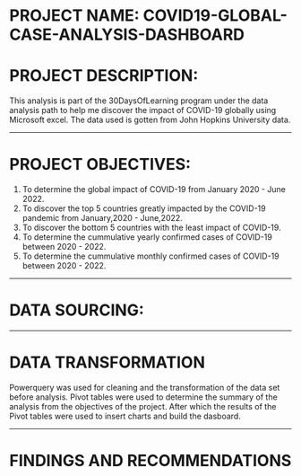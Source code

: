 # PROJECT NAME: COVID19-GLOBAL-CASE-ANALYSIS-DASHBOARD
# PROJECT DESCRIPTION:
This analysis is part of the 30DaysOfLearning program under the data analysis path to help me discover the impact of COVID-19 globally using Microsoft excel. The data used is gotten from John Hopkins University data.

----
# PROJECT OBJECTIVES:
1. To determine the global impact of COVID-19 from January 2020 - June 2022.
2. To discover the top 5 countries greatly impacted by the COVID-19 pandemic from January,2020 - June,2022.
3. To discover the bottom 5 countries with the least impact of COVID-19.
4. To determine the cummulative yearly confirmed cases of COVID-19 between 2020 - 2022.
5. To determine the cummulative monthly confirmed cases of COVID-19 between 2020 - 2022.
----
# DATA SOURCING:



----
# DATA TRANSFORMATION
Powerquery was used for cleaning and the transformation of the data set before analysis.
Pivot tables were used to determine the summary of the analysis from the objectives of the project.
After which the results of the Pivot tables were used to insert charts and build the dasboard.

----
# FINDINGS AND RECOMMENDATIONS




